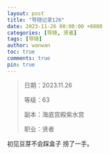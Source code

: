 ```yaml
---
layout: post
title: "导随记录126"
date: 2023-11-26 00:00:00 +0800
categories: [导随, 贤者]
tags: [导随]
author: wanwan
toc: true
comments: true
pin: true
---
```

> 日期：2023.11.26
>
> 等级：63
>
> 副本：海底宫殿紫水宫
>
> 职业：贤者

初见豆芽不会踩盒子 捞了一手。